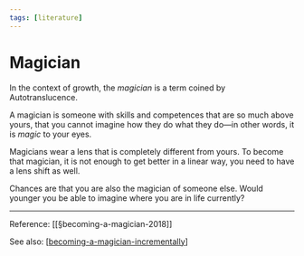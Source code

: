 ```yaml
---
tags: [literature]
---
```


# Magician

In the context of growth, the *magician* is a term coined by Autotranslucence. 

A magician is someone with skills and competences that are so much above yours, that you cannot imagine how they do what they do—in other words, it is *magic* to your eyes.

Magicians wear a lens that is completely different from yours. To become that magician, it is not enough to get better in a linear way, you need to have a lens shift as well.

Chances are that you are also the magician of someone else. Would younger you be able to imagine where you are in life currently?

---
Reference: [[§becoming-a-magician-2018]]

See also: [[becoming-a-magician-incrementally]]


[//begin]: # "Autogenerated link references for markdown compatibility"
[becoming-a-magician-2018]: ../1-reference/becoming-a-magician-2018 "Becoming A Magician (2018)"
[becoming-a-magician-incrementally]: ../4-permanent/becoming-a-magician-incrementally "Becoming A Magician Incrementally"
[//end]: # "Autogenerated link references"